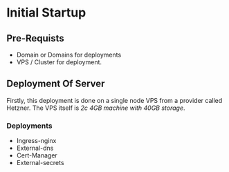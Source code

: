 # Initial Startup

## Pre-Requists

- Domain or Domains for deployments
- VPS / Cluster for deployment.

## Deployment Of Server

Firstly, this deployment is done on a single node VPS from a provider called Hetzner.
The VPS itself is *2c 4GB machine with 40GB storage*. 

### Deployments

- Ingress-nginx
- External-dns
- Cert-Manager
- External-secrets
